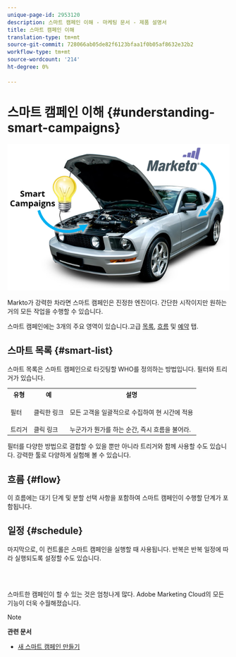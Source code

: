 ```yaml
---
unique-page-id: 2953120
description: 스마트 캠페인 이해 - 마케팅 문서 - 제품 설명서
title: 스마트 캠페인 이해
translation-type: tm+mt
source-git-commit: 728066ab05de82f6123bfaa1f0b05af8632e32b2
workflow-type: tm+mt
source-wordcount: '214'
ht-degree: 0%

---
```



# 스마트 캠페인 이해 {#understanding-smart-campaigns}

![](assets/image2014-12-24-11-3a37-3a0.png)

Markto가 강력한 차라면 스마트 캠페인은 진정한 엔진이다. 간단한 시작이지만 원하는 거의 모든 작업을 수행할 수 있습니다.

스마트 캠페인에는 3개의 주요 영역이 있습니다.고급 [목록](../../../product-docs/core-marketo-concepts/smart-lists-and-static-lists/understanding-smart-lists.md), [흐름](http://docs.marketo.com/display/DOCS/Flow+Actions) 및 [예약](using-smart-campaigns/schedule-a-recurring-batch-campaign.md) 탭.

## 스마트 목록 {#smart-list}

스마트 목록은 스마트 캠페인으로 타깃팅할 WHO를 정의하는 방법입니다. 필터와 트리거가 있습니다.

<table> 
 <tbody> 
  <tr> 
   <th>유형</th> 
   <th>예</th> 
   <th>설명</th> 
  </tr> 
  <tr> 
   <td>필터</td> 
   <td>클릭한 링크</td> 
   <td><p>모든 고객을 일괄적으로 수집하여 현 시간에 적용</p></td> 
  </tr> 
  <tr> 
   <td colspan="1">트리거</td> 
   <td colspan="1">클릭 링크</td> 
   <td colspan="1">누군가가 뭔가를 하는 순간, 즉시 흐름을 불어라.</td> 
  </tr> 
 </tbody> 
</table>

필터를 다양한 방법으로 결합할 수 있을 뿐만 아니라 트리거와 함께 사용할 수도 있습니다. 강력한 툴로 다양하게 실험해 볼 수 있습니다.

## 흐름 {#flow}

이 흐름에는 대기 단계 및 분할 선택 사항을 포함하여 스마트 캠페인이 수행할 단계가 포함됩니다.

## 일정 {#schedule}

마지막으로, 이 컨트롤은 스마트 캠페인을 실행할 때 사용됩니다. 반복은 반복 일정에 따라 실행되도록 설정할 수도 있습니다.

<br> 

스마트한 캠페인이 할 수 있는 것은 엄청나게 많다. Adobe Marketing Cloud의 모든 기능이 더욱 수월해졌습니다.

>[!NOTE]
>
>**관련 문서**
>
>* [새 스마트 캠페인 만들기](creating-a-smart-campaign/create-a-new-smart-campaign.md)

